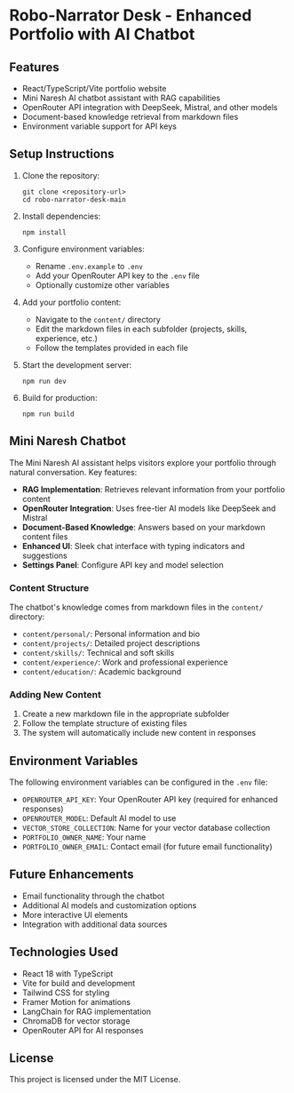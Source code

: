 # Robo-Narrator Desk - Enhanced Portfolio with AI Chatbot

## Features

- React/TypeScript/Vite portfolio website
- Mini Naresh AI chatbot assistant with RAG capabilities
- OpenRouter API integration with DeepSeek, Mistral, and other models
- Document-based knowledge retrieval from markdown files
- Environment variable support for API keys

## Setup Instructions

1. Clone the repository:
   ```
   git clone <repository-url>
   cd robo-narrator-desk-main
   ```

2. Install dependencies:
   ```
   npm install
   ```

3. Configure environment variables:
   - Rename `.env.example` to `.env`
   - Add your OpenRouter API key to the `.env` file
   - Optionally customize other variables

4. Add your portfolio content:
   - Navigate to the `content/` directory
   - Edit the markdown files in each subfolder (projects, skills, experience, etc.)
   - Follow the templates provided in each file

5. Start the development server:
   ```
   npm run dev
   ```

6. Build for production:
   ```
   npm run build
   ```

## Mini Naresh Chatbot

The Mini Naresh AI assistant helps visitors explore your portfolio through natural conversation. Key features:

- **RAG Implementation**: Retrieves relevant information from your portfolio content
- **OpenRouter Integration**: Uses free-tier AI models like DeepSeek and Mistral
- **Document-Based Knowledge**: Answers based on your markdown content files
- **Enhanced UI**: Sleek chat interface with typing indicators and suggestions
- **Settings Panel**: Configure API key and model selection

### Content Structure

The chatbot's knowledge comes from markdown files in the `content/` directory:

- `content/personal/`: Personal information and bio
- `content/projects/`: Detailed project descriptions
- `content/skills/`: Technical and soft skills
- `content/experience/`: Work and professional experience
- `content/education/`: Academic background

### Adding New Content

1. Create a new markdown file in the appropriate subfolder
2. Follow the template structure of existing files
3. The system will automatically include new content in responses

## Environment Variables

The following environment variables can be configured in the `.env` file:

- `OPENROUTER_API_KEY`: Your OpenRouter API key (required for enhanced responses)
- `OPENROUTER_MODEL`: Default AI model to use
- `VECTOR_STORE_COLLECTION`: Name for your vector database collection
- `PORTFOLIO_OWNER_NAME`: Your name
- `PORTFOLIO_OWNER_EMAIL`: Contact email (for future email functionality)

## Future Enhancements

- Email functionality through the chatbot
- Additional AI models and customization options
- More interactive UI elements
- Integration with additional data sources

## Technologies Used

- React 18 with TypeScript
- Vite for build and development
- Tailwind CSS for styling
- Framer Motion for animations
- LangChain for RAG implementation
- ChromaDB for vector storage
- OpenRouter API for AI responses

## License

This project is licensed under the MIT License.
